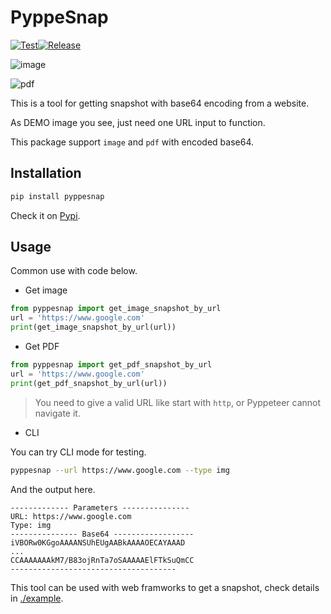 # PyppeSnap

[![Test](https://github.com/NatLee/PyppeSnap/actions/workflows/test.yml/badge.svg)](https://github.com/NatLee/PyppeSnap/actions/workflows/test.yml)[![Release](https://github.com/NatLee/PyppeSnap/actions/workflows/release.yml/badge.svg)](https://github.com/NatLee/PyppeSnap/actions/workflows/release.yml)

![image](https://i.imgur.com/hgXl2l6.png)

![pdf](https://i.imgur.com/JLe9bYi.png)

This is a tool for getting snapshot with base64 encoding from a website.

As DEMO image you see, just need one URL input to function.

This package support `image` and `pdf` with encoded base64.

## Installation

```bash
pip install pyppesnap
```

Check it on [Pypi](https://pypi.org/project/PyppeSnap/).

## Usage

Common use with code below.

- Get image

```python
from pyppesnap import get_image_snapshot_by_url
url = 'https://www.google.com'
print(get_image_snapshot_by_url(url))
```

- Get PDF

```python
from pyppesnap import get_pdf_snapshot_by_url
url = 'https://www.google.com'
print(get_pdf_snapshot_by_url(url))
```

> You need to give a valid URL like start with `http`, or Pyppeteer cannot navigate it.

- CLI

You can try CLI mode for testing.

```bash
pyppesnap --url https://www.google.com --type img
```

And the output here.

```
------------- Parameters ---------------
URL: https://www.google.com
Type: img
--------------- Base64 ------------------
iVBORw0KGgoAAAANSUhEUgAABkAAAAOECAYAAAD
...
CCAAAAAAAkM7/B83ojRnTa7oSAAAAAElFTkSuQmCC
-------------------------------------
```

This tool can be used with web framworks to get a snapshot, check details in [./example](https://github.com/NatLee/PyppeSnap/tree/main/example).
